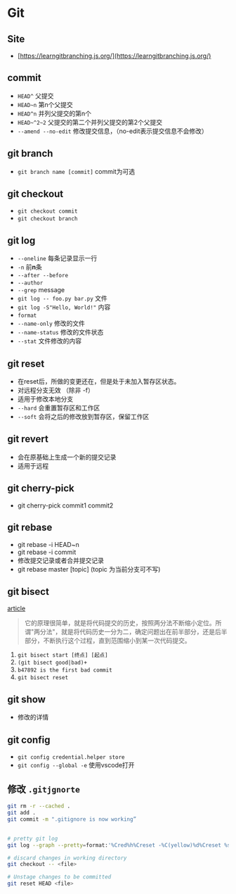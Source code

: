 # Git

## Site
- [https://learngitbranching.js.org/](https://learngitbranching.js.org/)

## commit
- `HEAD^` 父提交
- `HEAD~n` 第n个父提交
- `HEAD^n` 并列父提交的第n个
- `HEAD~^2~2` 父提交的第二个并列父提交的第2个父提交
- `--amend --no-edit` 修改提交信息，（no-edit表示提交信息不会修改）

## git branch
- `git branch name [commit]` commit为可选

## git checkout
- `git checkout commit`
- `git checkout branch`

## git log
- `--oneline` 每条记录显示一行
- `-n` 前**n**条
- `--after --before` 
- `--author`
- `--grep` message
- `git log -- foo.py bar.py` 文件
- `git log -S"Hello, World!"` 内容
- `format`
- `--name-only` 修改的文件
- `--name-status` 修改的文件状态
- `--stat` 文件修改的内容


## git reset
- 在reset后，所做的变更还在，但是处于未加入暂存区状态。
- 对远程分支无效 （除非 -f）
- 适用于修改本地分支
- `--hard` 会重置暂存区和工作区
- `--soft` 会将之后的修改放到暂存区，保留工作区

## git revert
- 会在原基础上生成一个新的提交记录
- 适用于远程

## git cherry-pick
- git cherry-pick commit1 commit2

## git rebase
- git rebase -i HEAD~n
- git rebase -i commit
- 修改提交记录或者合并提交记录
- git rebase master [topic] (topic 为当前分支可不写)

## git bisect
[article](http://www.ruanyifeng.com/blog/2018/12/git-bisect.html)
> 它的原理很简单，就是将代码提交的历史，按照两分法不断缩小定位。所谓"两分法"，就是将代码历史一分为二，确定问题出在前半部分，还是后半部分，不断执行这个过程，直到范围缩小到某一次代码提交。
1. `git bisect start [终点] [起点]`
2. `(git bisect good|bad)+`
3. `b47892 is the first bad commit`
4. `git bisect reset`

## git show
- 修改的详情

## git config
- `git config credential.helper store`
- `git config --global -e` 使用vscode打开

## 修改 `.gitjgnorte`
```sh
git rm -r --cached .
git add .
git commit -m ".gitignore is now working”
```

##
```bash
# pretty git log
git log --graph --pretty=format:'%Cred%h%Creset -%C(yellow)%d%Creset %s %Cgreen(%cd)%Creset' --abbrev-commit --date=short

# discard changes in working directory
git checkout -- <file>

# Unstage changes to be committed
git reset HEAD <file>
```